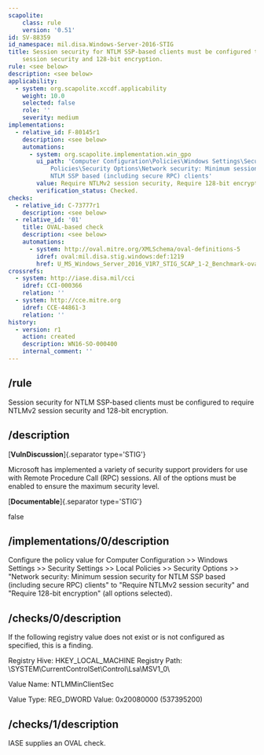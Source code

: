 ```yaml
---
scapolite:
    class: rule
    version: '0.51'
id: SV-88359
id_namespace: mil.disa.Windows-Server-2016-STIG
title: Session security for NTLM SSP-based clients must be configured to require NTLMv2
    session security and 128-bit encryption.
rule: <see below>
description: <see below>
applicability:
  - system: org.scapolite.xccdf.applicability
    weight: 10.0
    selected: false
    role: ''
    severity: medium
implementations:
  - relative_id: F-80145r1
    description: <see below>
    automations:
      - system: org.scapolite.implementation.win_gpo
        ui_path: 'Computer Configuration\Policies\Windows Settings\Security Settings\Local
            Policies\Security Options\Network security: Minimum session security for
            NTLM SSP based (including secure RPC) clients'
        value: Require NTLMv2 session security, Require 128-bit encryption
        verification_status: Checked.
checks:
  - relative_id: C-73777r1
    description: <see below>
  - relative_id: '01'
    title: OVAL-based check
    description: <see below>
    automations:
      - system: http://oval.mitre.org/XMLSchema/oval-definitions-5
        idref: oval:mil.disa.stig.windows:def:1219
        href: U_MS_Windows_Server_2016_V1R7_STIG_SCAP_1-2_Benchmark-oval.xml
crossrefs:
  - system: http://iase.disa.mil/cci
    idref: CCI-000366
    relation: ''
  - system: http://cce.mitre.org
    idref: CCE-44861-3
    relation: ''
history:
  - version: r1
    action: created
    description: WN16-SO-000400
    internal_comment: ''
---
```



## /rule

Session security for NTLM SSP-based clients must be configured to require NTLMv2 session security and 128-bit encryption.

## /description

[**VulnDiscussion**]{.separator type='STIG'}

Microsoft has implemented a variety of security support providers for use with Remote Procedure Call (RPC) sessions. All of the options must be enabled to ensure the maximum security level.

[**Documentable**]{.separator type='STIG'}

false

## /implementations/0/description

Configure the policy value for Computer Configuration >> Windows Settings >> Security Settings >> Local Policies >> Security Options >> "Network security: Minimum session security for NTLM SSP based (including secure RPC) clients" to "Require NTLMv2 session security" and "Require 128-bit encryption" (all options selected).

## /checks/0/description

If the following registry value does not exist or is not configured as specified, this is a finding.

Registry Hive: HKEY_LOCAL_MACHINE
Registry Path: \SYSTEM\CurrentControlSet\Control\Lsa\MSV1_0\

Value Name: NTLMMinClientSec

Value Type: REG_DWORD
Value: 0x20080000 (537395200)

## /checks/1/description

IASE supplies an OVAL check.
